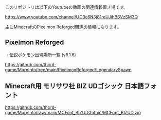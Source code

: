 このリポジトリは以下のYoutubeの動画の関連情報置き場です。

https://www.youtube.com/channel/UC3c6N3j81reUJihB6VzSM3Q

主にMinecraftのPixelmon Reforged関連の情報になります。

## Pixelmon Reforged

・伝説ポケモン出現場所一覧 (v9.1.6)

https://github.com/thord-game/MoreInfo/tree/main/PixelmonReforged/LegendarySpawn

## Minecraft用 モリサワ社 BIZ UDゴシック 日本語フォント

https://github.com/thord-game/MoreInfo/raw/main/MCFont_BIZUDGothic/MCFont_BIZUD.zip


